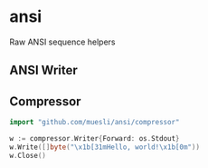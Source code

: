 # ansi

Raw ANSI sequence helpers

## ANSI Writer

## Compressor

```go
import "github.com/muesli/ansi/compressor"

w := compressor.Writer{Forward: os.Stdout}
w.Write([]byte("\x1b[31mHello, world!\x1b[0m"))
w.Close()
```
